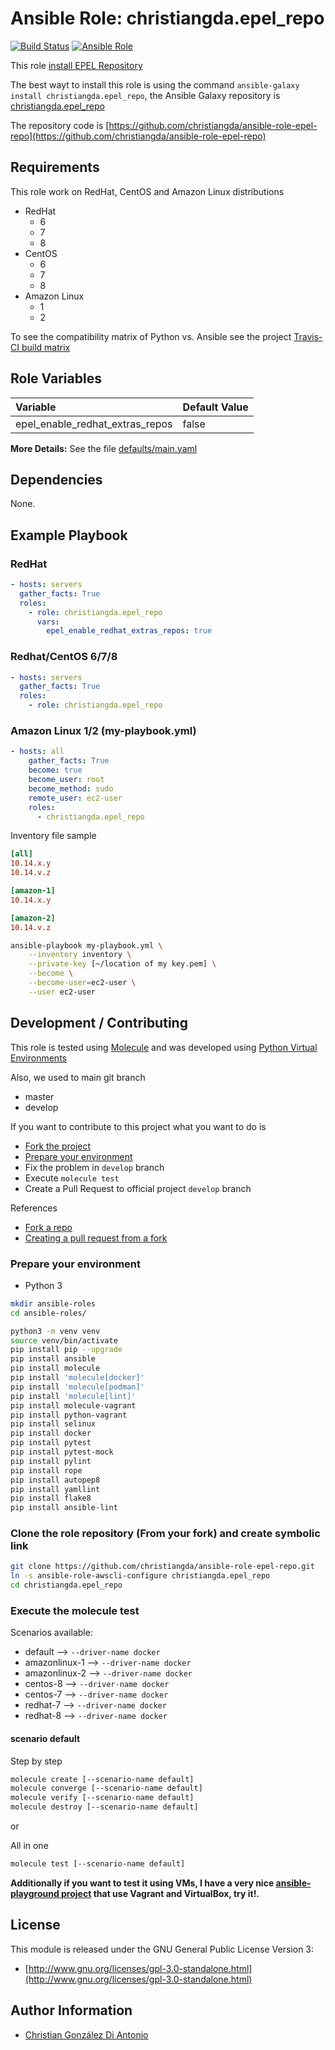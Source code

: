 # Ansible Role: christiangda.epel_repo

[![Build Status](https://travis-ci.org/christiangda/ansible-role-epel-repo.svg?branch=master)](https://travis-ci.org/christiangda/ansible-role-epel-repo)
[![Ansible Role](https://img.shields.io/ansible/role/33302.svg)](https://galaxy.ansible.com/christiangda/epel_repo)

This role [install EPEL Repository](https://fedoraproject.org/wiki/EPEL)

The best wayt to install this role is using the command `ansible-galaxy install christiangda.epel_repo`, the Ansible Galaxy repository is [christiangda.epel_repo](https://galaxy.ansible.com/christiangda/epel_repo)

The repository code is [https://github.com/christiangda/ansible-role-epel-repo](https://github.com/christiangda/ansible-role-epel-repo)

## Requirements

This role work on RedHat, CentOS and Amazon Linux distributions

* RedHat
  * 6
  * 7
  * 8
* CentOS
  * 6
  * 7
  * 8
* Amazon Linux
  * 1
  * 2

To see the compatibility matrix of Python vs. Ansible see the project [Travis-CI build matrix](https://travis-ci.org/christiangda/ansible-role-epel-repo)

## Role Variables

| Variable                        | Default Value |
| :------------------------------ | :------------ |
| epel_enable_redhat_extras_repos | false         |

**More Details:** See the file [defaults/main.yaml](defaults/main.yaml)

## Dependencies

None.

## Example Playbook

### RedHat

```yaml
- hosts: servers
  gather_facts: True
  roles:
    - role: christiangda.epel_repo
      vars:
        epel_enable_redhat_extras_repos: true
```

### Redhat/CentOS 6/7/8

```yaml
- hosts: servers
  gather_facts: True
  roles:
    - role: christiangda.epel_repo
```

### Amazon Linux 1/2 (my-playbook.yml)

```yaml
- hosts: all
    gather_facts: True
    become: true
    become_user: root
    become_method: sudo
    remote_user: ec2-user
    roles:
      - christiangda.epel_repo
```

Inventory file sample

```ini
[all]
10.14.x.y
10.14.v.z

[amazon-1]
10.14.x.y

[amazon-2]
10.14.v.z
```

```bash
ansible-playbook my-playbook.yml \
    --inventory inventory \
    --private-key [~/location of my key.pem] \
    --become \
    --become-user=ec2-user \
    --user ec2-user
```

## Development / Contributing

This role is tested using [Molecule](https://molecule.readthedocs.io/en/latest/) and was developed using
[Python Virtual Environments](https://docs.python.org/3/tutorial/venv.html)

Also, we used to main git branch

* master
* develop

If you want to contribute to this project what you want to do is

* [Fork the project](https://help.github.com/en/github/getting-started-with-github/fork-a-repo)
* [Prepare your environment](#prepare-your-environment)
* Fix the problem in `develop` branch
* Execute `molecule test`
* Create a Pull Request to official project `develop` branch

References

* [Fork a repo](https://help.github.com/en/github/getting-started-with-github/fork-a-repo)
* [Creating a pull request from a fork](https://help.github.com/en/github/collaborating-with-issues-and-pull-requests/creating-a-pull-request-from-a-fork)

### Prepare your environment

* Python 3

```bash
mkdir ansible-roles
cd ansible-roles/

python3 -m venv venv
source venv/bin/activate
pip install pip --upgrade
pip install ansible
pip install molecule
pip install 'molecule[docker]'
pip install 'molecule[podman]'
pip install 'molecule[lint]'
pip install molecule-vagrant
pip install python-vagrant
pip install selinux
pip install docker
pip install pytest
pip install pytest-mock
pip install pylint
pip install rope
pip install autopep8
pip install yamllint
pip install flake8
pip install ansible-lint
```

### Clone the role repository (From your fork) and create symbolic link

```bash
git clone https://github.com/christiangda/ansible-role-epel-repo.git
ln -s ansible-role-awscli-configure christiangda.epel_repo
cd christiangda.epel_repo
```

### Execute the molecule test

Scenarios available:

* default --> `--driver-name docker`
* amazonlinux-1 --> `--driver-name docker`
* amazonlinux-2 --> `--driver-name docker`
* centos-8 --> `--driver-name docker`
* centos-7 --> `--driver-name docker`
* redhat-7 --> `--driver-name docker`
* redhat-8 --> `--driver-name docker`

#### scenario default

Step by step

```bash
molecule create [--scenario-name default]
molecule converge [--scenario-name default]
molecule verify [--scenario-name default]
molecule destroy [--scenario-name default]
```

or

All in one

```bash
molecule test [--scenario-name default]
```

**Additionally if you want to test it using VMs, I have a very nice [ansible-playground project](https://github.com/christiangda/ansible-playground) that use Vagrant and VirtualBox, try it!.**

## License

This module is released under the GNU General Public License Version 3:

* [http://www.gnu.org/licenses/gpl-3.0-standalone.html](http://www.gnu.org/licenses/gpl-3.0-standalone.html)

## Author Information

* [Christian González Di Antonio](https://github.com/christiangda)
